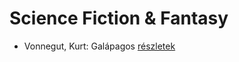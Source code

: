 # Science Fiction & Fantasy

- Vonnegut, Kurt: Galápagos [részletek](_details/%7Bopf.creator%7D.md#id_1619)